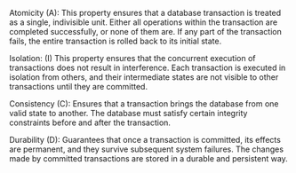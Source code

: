 Atomicity (A): This property ensures that a database transaction is treated as a single, indivisible unit. Either all operations within the transaction are completed successfully, or none of them are. If any part of the transaction fails, the entire transaction is rolled back to its initial state.

Isolation: (I) This property ensures that the concurrent execution of transactions does not result in interference. Each transaction is executed in isolation from others, and their intermediate states are not visible to other transactions until they are committed.

Consistency (C): Ensures that a transaction brings the database from one valid state to another. The database must satisfy certain integrity constraints before and after the transaction.

Durability (D): Guarantees that once a transaction is committed, its effects are permanent, and they survive subsequent system failures. The changes made by committed transactions are stored in a durable and persistent way.
